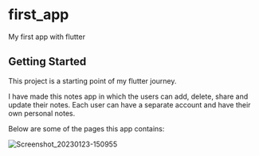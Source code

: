 # first_app

My first app with flutter

## Getting Started

This project is a starting point of my flutter journey.

I have made this notes app in which the users can add, delete, share and update their notes.
Each user can have a separate account and have their own personal notes.

Below are some of the pages this app contains:

![Screenshot_20230123-150955](https://user-images.githubusercontent.com/109286834/214012990-4bc562c0-1525-4114-83d5-fcb6a18a49df.png)

